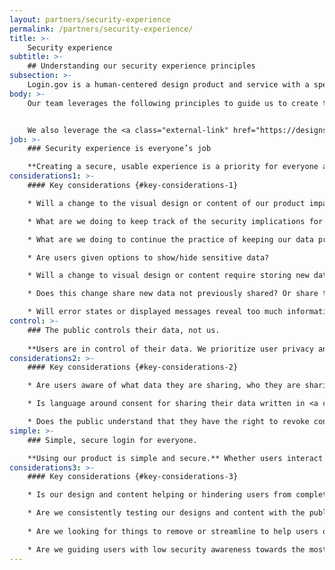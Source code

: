 ```yaml
---
layout: partners/security-experience
permalink: /partners/security-experience/
title: >- 
    Security experience
subtitle: >-
    ## Understanding our security experience principles
subsection: >-
    Login.gov is a human-centered design product and service with a specific focus on creating an optimal security experience for the public.
body: >-
    Our team leverages the following principles to guide us to create the best security product for the public.


    We also leverage the <a class="external-link" href="https://designsystem.digital.gov/design-principles/">U.S. Web Design System’s design principles</a> to guide our work.
job: >-
    ### Security experience is everyone’s job

    **Creating a secure, usable experience is a priority for everyone at Login.gov.** We are all responsible for maintaining the integrity of our products and services. We prioritize protecting the public’s data in sync with our practice of continuously improving our product. As users use Login.gov, we should ensure their security awareness is raised. We want to affect users to keep their entire digital presence secure, not just their Login.gov presence. <a class="external-link" href="https://login.gov/policy/our-security-practices/">You can read more about our security and privacy practices</a>.
considerations1: >-
    #### Key considerations {#key-considerations-1}

    * Will a change to the visual design or content of our product impact the users’ understanding of the security of the product?

    * What are we doing to keep track of the security implications for any changes made to Login.gov?

    * What are we doing to continue the practice of keeping our data private?

    * Are users given options to show/hide sensitive data?

    * Will a change to visual design or content require storing new data via the server or the browser?

    * Does this change share new data not previously shared? Or share that data with a new audience?

    * Will error states or displayed messages reveal too much information and create a security risk?
control: >-
    ### The public controls their data, not us.
    
    **Users are in control of their data. We prioritize user privacy and do not profit from sharing user data.** Personally Identifiable Information (PII) is only shared as needed and all sensitive data is encrypted. Our encryption methods are like putting data in a safety deposit box and only users have the key. Users have the ability to share or hide sensitive information, give or revoke consent to share that data or delete that data at any time.
considerations2: >-
    #### Key considerations {#key-considerations-2}

    * Are users aware of what data they are sharing, who they are sharing it with and how it is used?

    * Is language around consent for sharing their data written in <a class="external-link" target="blank" href="https://www.plainlanguage.gov/">plain language</a> and <a class="external-link" target="blank" href="https://login.gov/accessibility/">accessible</a>?

    * Does the public understand that they have the right to revoke consent of the sharing of their data?
simple: >-
    ### Simple, secure login for everyone.

    **Using our product is simple and secure.** Whether users interact with our product once or multiple times a day, their experience with Login.gov will be seamless. Design and content facilitates ease of use and allows users to focus on the task they are trying to complete with our partner agencies.
considerations3: >-
    #### Key considerations {#key-considerations-3}

    * Is our design and content helping or hindering users from completing the task at hand?

    * Are we consistently testing our designs and content with the public?
    
    * Are we looking for things to remove or streamline to help users quickly get on their way to the partner site?

    * Are we guiding users with low security awareness towards the most secure options?
---
```

